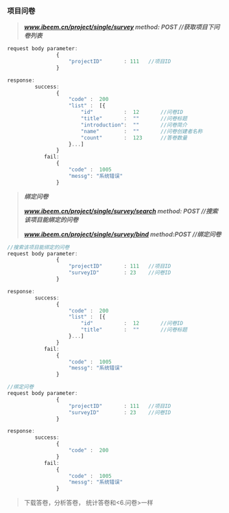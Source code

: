 ### 项目问卷

> _**www.ibeem.cn/project/single/survey           method: POST           //获取项目下问卷列表**_

```js
request body parameter:
                {
                    "projectID"       : 111   //项目ID
                }

response:
         success: 
                {
                    "code" :  200
                    "list" :  [{
                        "id"          :  12       //问卷ID
                        "title"       :  ""       //问卷标题
                        "introduction":  ""       //问卷简介
                        "name"        :  ""       //问卷创建者名称
                        "count"       :  123      //答卷数量
                    }...]
                }
            fail: 
                {
                    "code" :  1005
                    "messg": "系统错误"
                }
```

> _**绑定问卷**_
>
> _**www.ibeem.cn/project/single/survey/search        method: POST           //搜索该项目能绑定的问卷**_
>
> _**www.ibeem.cn/project/single/survey/bind             method:POST           //绑定问卷**_

```js
//搜索该项目能绑定的问卷
request body parameter:
                {
                    "projectID"       : 111   //项目ID
                    "surveyID"        : 23    //问卷ID
                }

response:
         success: 
                {
                    "code" :  200
                    "list" :  [{
                        "id"          :  12       //问卷ID
                        "title"       :  ""       //问卷标题
                    }...]
                }
            fail: 
                {
                    "code" :  1005
                    "messg": "系统错误"
                }
```

```js
//绑定问卷
request body parameter:
                {
                    "projectID"       : 111   //项目ID
                    "surveyID"        : 23    //问卷ID
                }

response:
         success: 
                {
                    "code" :  200
                }
            fail: 
                {
                    "code" :  1005
                    "messg": "系统错误"
                }
```

> 下载答卷，分析答卷， 统计答卷和&lt;6.问卷&gt;一样



